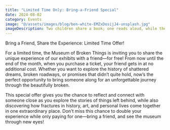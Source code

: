 ```yaml
---
title: "Limited Time Only: Bring-a-Friend Special"
date: 2024-08-02
category: Events
image: "@/assets/images/blog/ben-white-EMZxDosijJ4-unsplash.jpg"
imageDescription: Two children share a book; one reads aloud, while the other proudly looks on.
---
```


Bring a Friend, Share the Experience: Limited Time Offer!

For a limited time, the Museum of Broken Things is inviting you to share the unique experience of our exhibits with a friend—for free! From now until the end of the month, when you purchase a ticket, your friend gets in at no additional cost. Whether you want to explore the history of shattered dreams, broken roadways, or promises that didn’t quite hold, now’s the perfect opportunity to bring someone along for an unforgettable journey through the beautifully broken.

This special offer gives you the chance to reflect and connect with someone close as you explore the stories of things left behind, while also discovering how fractures in history, art, and personal lives come together in one extraordinary place. Don't miss this chance to double your experience while only paying for one—bring a friend, and see the museum through new eyes!